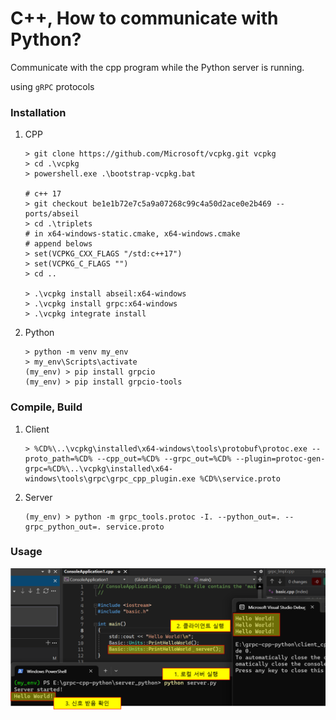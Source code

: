 # C++, How to communicate with Python?
Communicate with the cpp program while the Python server is running.

using `gRPC` protocols


### Installation
1. CPP
    ```shell
    > git clone https://github.com/Microsoft/vcpkg.git vcpkg
    > cd .\vcpkg
    > powershell.exe .\bootstrap-vcpkg.bat

    # c++ 17
    > git checkout be1e1b72e7c5a9a07268c99c4a50d2ace0e2b469 -- ports/abseil
    > cd .\triplets
    # in x64-windows-static.cmake, x64-windows.cmake
    # append belows
    > set(VCPKG_CXX_FLAGS "/std:c++17")
    > set(VCPKG_C_FLAGS "")
    > cd ..

    > .\vcpkg install abseil:x64-windows
    > .\vcpkg install grpc:x64-windows
    > .\vcpkg integrate install
    ```

2. Python
    ```shell
    > python -m venv my_env
    > my_env\Scripts\activate
    (my_env) > pip install grpcio
    (my_env) > pip install grpcio-tools
    ```

### Compile, Build

1. Client

    ```shell
    > %CD%\..\vcpkg\installed\x64-windows\tools\protobuf\protoc.exe --proto_path=%CD% --cpp_out=%CD% --grpc_out=%CD% --plugin=protoc-gen-grpc=%CD%\..\vcpkg\installed\x64-windows\tools\grpc\grpc_cpp_plugin.exe %CD%\service.proto
    ```

2. Server

    ```shell
    (my_env) > python -m grpc_tools.protoc -I. --python_out=. --grpc_python_out=. service.proto
    ```

### Usage

![alt text](image.png)
